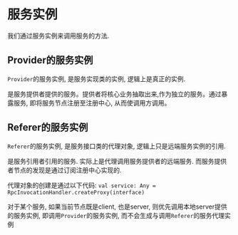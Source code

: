 # 服务实例

我们通过服务实例来调用服务的方法.

## Provider的服务实例
`Provider`的服务实例, 是服务实现类的实例, 逻辑上是真正的实例.

是服务提供者提供的服务。提供者将核心业务抽取出来,作为独立的服务。通过暴露服务, 即将服务节点注册至注册中心, 从而使调用方调用。

## Referer的服务实例
`Referer`的服务实例, 是服务接口类的代理对象, 逻辑上只是远端服务实例的引用.

是服务引用者引用的服务. 实际上是代理调用服务提供者的远端服务. 而服务提供者节点的发现是通过订阅注册中心实现的.

代理对象的创建是通过以下代码:
`val service: Any = RpcInvocationHandler.createProxy(interface)`

对于某个服务, 如果当前节点既是client, 也是server, 则优先调用本地server提供的服务实例, 即调用`Provider`的服务实例, 而不会生成与调用`Referer`的服务代理实例


